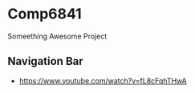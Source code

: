 # Comp6841

Someething Awesome Project

## Navigation Bar

- https://www.youtube.com/watch?v=fL8cFqhTHwA

